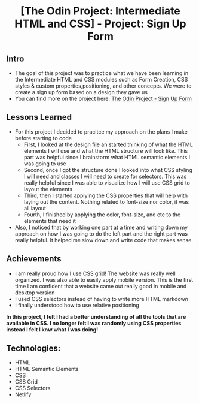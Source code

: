 <h1 align="center">
[The Odin Project: Intermediate HTML and CSS] - Project: Sign Up Form
</h1>

## Intro

-   The goal of this project was to practice what we have been learning in the Intermediate HTML and CSS modules such as Form Creation, CSS styles & custom properties,positioning, and other concepts. We were to create a sign up form based on a design they gave us
-   You can find more on the project here: [The Odin Project - Sign Up Form](https://www.theodinproject.com/paths/full-stack-javascript/courses/intermediate-html-and-css/lessons/sign-up-form)

## Lessons Learned

-   For this project I decided to pracitce my approach on the plans I make before starting to code
    -   First, I looked at the design file an started thinking of what the HTML elements I will use and what the HTML structure will look like. This part was helpful since I brainstorm what HTML semantic elements I was going to use
    -   Second, once I got the structure done I looked into what CSS styling I will need and classes I will need to create for selectors. This was really helpful since I was able to visualize how I will use CSS grid to layout the elements
    -   Third, then I started applying the CSS properties that will help with laying out the content. Nothing related to font-size nor color, it was all layout
    -   Fourth, I finished by applying the color, font-size, and etc to the elements that need it
-   Also, I noticed that by working one part at a time and writing down my approach on how I was going to do the left part and the right part was really helpful. It helped me slow down and write code that makes sense.

## Achievements

-   I am really proud how I use CSS grid! The website was really well organized. I was also able to easily apply mobile version. This is the first time I am confident that a website came out really good in mobile and desktop version
-   I used CSS selectors instead of having to write more HTML markdown
-   I finally understood how to use relative positioning

**In this project, I felt I had a better understanding of all the tools that are available in CSS. I no longer felt I was randomly using CSS properties instead I felt I knw what I was doing!**

## Technologies:

-   HTML
-   HTML Semantic Elements
-   CSS
-   CSS Grid
-   CSS Selectors
-   Netlify
